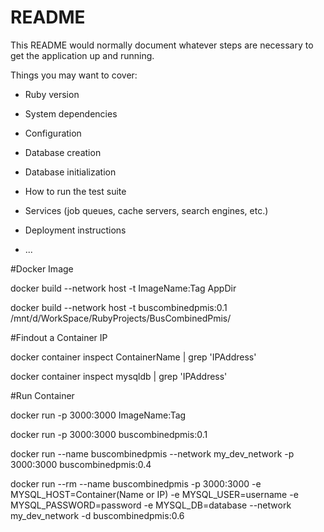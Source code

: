 # README

This README would normally document whatever steps are necessary to get the
application up and running.

Things you may want to cover:

* Ruby version

* System dependencies

* Configuration

* Database creation

* Database initialization

* How to run the test suite

* Services (job queues, cache servers, search engines, etc.)

* Deployment instructions

* ...

#Docker Image

docker build --network host -t ImageName:Tag AppDir

docker build --network host -t buscombinedpmis:0.1 /mnt/d/WorkSpace/RubyProjects/BusCombinedPmis/


#Findout a Container IP

docker container inspect ContainerName | grep 'IPAddress'

docker container inspect mysqldb | grep 'IPAddress'


#Run Container

docker run -p 3000:3000 ImageName:Tag

docker run -p 3000:3000 buscombinedpmis:0.1

docker run --name buscombinedpmis --network my_dev_network -p 3000:3000 buscombinedpmis:0.4

docker run --rm --name buscombinedpmis -p 3000:3000 -e MYSQL_HOST=Container(Name or IP) -e MYSQL_USER=username -e MYSQL_PASSWORD=password -e MYSQL_DB=database --network my_dev_network -d buscombinedpmis:0.6

